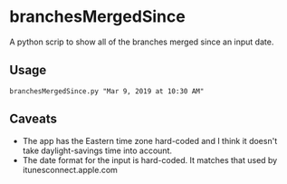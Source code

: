 # branchesMergedSince
A python scrip to show all of the branches merged since an input date.
## Usage
`branchesMergedSince.py "Mar 9, 2019 at 10:30 AM"`
## Caveats
- The app has the Eastern time zone hard-coded and I think it doesn't take daylight-savings time into account.
- The date format for the input is hard-coded. It matches that used by itunesconnect.apple.com
